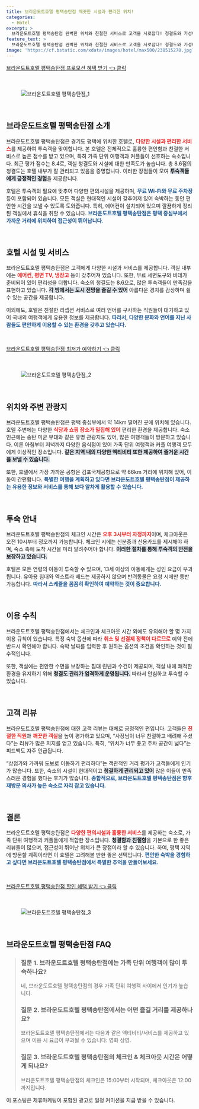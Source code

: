 ```yaml
---
title: 브라운도트호텔 평택송탄점 깨끗한 시설과 편리한 위치!
categories:
  - Hotel
excerpt: >
  브라운도트호텔 평택송탄점 완벽한 위치와 친절한 서비스로 고객을 사로잡다! 청결도와 가성비 모두 높은 점수 관광과 쇼핑을 동시에 즐기고 싶은 여행객에게 강력 추천합니다!
feature_text: >
  브라운도트호텔 평택송탄점 완벽한 위치와 친절한 서비스로 고객을 사로잡다! 청결도와 가성비 모두 높은 점수 관광과 쇼핑을 동시에 즐기고 싶은 여행객에게 강력 추천합니다!
image: 'https://cf.bstatic.com/xdata/images/hotel/max500/238515270.jpg?k=6f9f92779475d80bf47698b72d8617040f57b290dbc3932d184aedc8eee9a8fd&o=&hp=1'
---
```


<p><a class="modoo-button" href="https://tinyurl.com/2cbq3rky" rel="nofollow noopener">브라운도트호텔 평택송탄점 프로모션 혜택 받기 👈 클릭</a></p><br/>
<figure class="image"><img alt="브라운도트호텔 평택송탄점_1" src="https://cf.bstatic.com/xdata/images/hotel/max1024x768/244883705.jpg?k=fc539221ac4b893428f4f122890fc0fabd97511aa8c9f239e159ef4bee91c634&amp;o=&amp;hp=1"/></figure><br/>

<h2 data-ke-size="size26" id="브라운도트호텔_평택송탄점_소개">브라운도트호텔 평택송탄점 소개</h2>
<p data-ke-size="size16">브라운도트호텔 평택송탄점은 경기도 평택에 위치한 호텔로, <b><span style="color: #ee2323;">다양한 시설과 편리한 서비스</span></b>를 제공하여 투숙객을 맞이합니다. 본 호텔은 전체적으로 훌륭한 편안함과 친절한 서비스로 높은 점수를 받고 있으며, 특히 가족 단위 여행객과 커플들이 선호하는 숙소입니다. 최근 평가 점수는 8.4로, 객실 청결도와 시설에 대한 만족도가 높습니다. 총 8.6점의 청결도는 호텔 내부가 잘 관리되고 있음을 증명합니다. 이러한 장점들이 모여 <b><span style="background-color: #21538527;">투숙객들에게 긍정적인 경험</span></b>을 제공합니다.</p>
<p data-ke-size="size16">호텔은 투숙객의 필요에 맞추어 다양한 편의시설을 제공하며, <b><span style="color: #1a5490;">무료 Wi-Fi와 무료 주차장</span></b> 등이 포함되어 있습니다. 모든 객실은 현대적인 시설이 갖추어져 있어 숙박하는 동안 편안한 시간을 보낼 수 있도록 도와줍니다. 특히, 에어컨이 설치되어 있으며 깔끔하게 정리된 객실에서 휴식을 취할 수 있습니다. <b><span style="color: #1a5490;">브라운도트호텔 평택송탄점은 평택 중심부에서 가까운 거리에 위치하여 접근성이 뛰어납니다.</span></b></p>
<p data-ke-size="size16"> </p>
<h2 data-ke-size="size23" id="호텔_시설_및_서비스">호텔 시설 및 서비스</h2>
<p data-ke-size="size16">브라운도트호텔 평택송탄점은 고객에게 다양한 시설과 서비스를 제공합니다. 객실 내부에는 <b><span style="color: #ee2323;">에어컨, 평면 TV, 냉장고</span></b> 등이 갖추어져 있습니다. 또한, 무료 세면도구와 비데가 준비되어 있어 편리성을 더합니다. 숙소의 청결도는 8.6으로, 많은 투숙객들이 만족감을 표현하고 있습니다. <b><span style="background-color: #21538527;">각 방에서는 도시 전망을 즐길 수 있어</span></b> 아름다운 경치를 감상하며 쉴 수 있는 공간을 제공합니다.</p>
<p data-ke-size="size16">이외에도, 호텔은 친절한 리셉션 서비스로 여러 언어를 구사하는 직원들이 대기하고 있어 국내외 여행객에게 유용한 정보를 제공합니다. <b><span style="color: #1a5490;">따라서, 다양한 문화와 언어를 지닌 사람들도 편안하게 이용할 수 있는 환경을 갖추고 있습니다.</span></b></p>
<p data-ke-size="size16"> </p>
<p><a class="modoo-button" href="https://tinyurl.com/2cbq3rky" rel="nofollow noopener">브라운도트호텔 평택송탄점 최저가 예약하기 👈 클릭</a></p><br/>
<figure class="image"><img alt="브라운도트호텔 평택송탄점_2" src="https://cf.bstatic.com/xdata/images/hotel/max500/238515270.jpg?k=6f9f92779475d80bf47698b72d8617040f57b290dbc3932d184aedc8eee9a8fd&amp;o=&amp;hp=1"/></figure><br/>
<h2 data-ke-size="size23" id="위치와_주변_관광지">위치와 주변 관광지</h2>
<p data-ke-size="size16">브라운도트호텔 평택송탄점은 평택 중심부에서 약 14km 떨어진 곳에 위치해 있습니다. 호텔 주변에는 다양한 <b><span style="color: #ee2323;">식당과 쇼핑 장소가 밀집해 있어</span></b> 편리한 환경을 제공합니다. 숙소 인근에는 송탄 미군 부대와 같은 유명 관광지도 있어, 많은 여행객들이 방문하고 있습니다. 이른 아침부터 저녁까지 다양한 음식점이 있어 가족 단위 여행객과 커플 여행객 모두에게 이상적인 장소입니다. <b><span style="background-color: #21538527;">같은 지역 내의 다양한 액티비티 또한 제공하여 즐거운 시간을 보낼 수 있습니다.</span></b></p>
<p data-ke-size="size16">또한, 호텔에서 가장 가까운 공항은 김포국제공항으로 약 66km 거리에 위치해 있어, 이동이 간편합니다. <b><span style="color: #1a5490;">특별한 여행을 계획하고 있다면 브라운도트호텔 평택송탄점이 제공하는 유용한 정보와 서비스를 통해 보다 알차게 활용할 수 있습니다.</span></b></p>
<p data-ke-size="size16"> </p>
<h2 data-ke-size="size23" id="투숙_안내">투숙 안내</h2>
<p data-ke-size="size16">브라운도트호텔 평택송탄점의 체크인 시간은 <b><span style="color: #ee2323;">오후 3시부터 자정까지</span></b>이며, 체크아웃은 오전 10시부터 정오까지 가능합니다. 체크인 시에는 신분증과 신용카드를 제시해야 하며, 숙소 측에 도착 시간을 미리 알려주어야 합니다. <b><span style="background-color: #21538527;">이러한 절차를 통해 투숙객의 안전을 보장하고 있습니다.</span></b></p>
<p data-ke-size="size16">호텔은 모든 연령의 아동이 투숙할 수 있으며, 13세 이상의 아동에게는 성인 요금이 부과됩니다. 유아용 침대와 엑스트라 베드는 제공하지 않으며 반려동물은 요청 시에만 동반 가능합니다. <b><span style="color: #1a5490;">따라서 스케줄을 꼼꼼히 확인하여 예약하는 것이 중요합니다.</span></b></p>
<p data-ke-size="size16"> </p>
<h2 data-ke-size="size26" id="이용_수칙">이용 수칙</h2>
<p data-ke-size="size16">브라운도트호텔 평택송탄점에서는 체크인과 체크아웃 시간 외에도 유의해야 할 몇 가지 이용 규칙이 있습니다. 특정 숙박 옵션에 따라 <b><span style="color: #ee2323;">취소 및 선결제 정책이 다르므로</span></b> 예약 전에 반드시 확인해야 합니다. 숙박 날짜를 입력한 후 원하는 옵션의 조건을 확인하는 것이 필수적입니다.</p>
<p data-ke-size="size16">또한, 객실에는 편안한 수면을 보장하는 침대 린넨과 수건이 제공되며, 객실 내에 쾌적한 환경을 유지하기 위해 <b><span style="background-color: #21538527;">청결도 관리가 엄격하게 운영됩니다.</span></b> 따라서 안심하고 투숙할 수 있습니다.</p>
<p data-ke-size="size16"> </p>
<h2 data-ke-size="size23" id="고객_리뷰">고객 리뷰</h2>
<p data-ke-size="size16">브라운도트호텔 평택송탄점에 대한 고객 리뷰는 대체로 긍정적인 편입니다. 고객들은 <b><span style="color: #ee2323;">친절한 직원</span></b>과 <b><span style="color: #ee2323;">깨끗한 객실</span></b>을 높이 평가하고 있으며, “사장님이 너무 친절하고 배려해 주셨다”는 리뷰가 많은 지지를 얻고 있습니다. 특히, “위치가 너무 좋고 주차 공간이 넓다”는 피드백도 자주 언급됩니다.</p>
<p data-ke-size="size16">“상점가와 가까워 도보로 이동하기 편리하다”는 객관적인 거리 평가가 고객들에게 인기가 많습니다. 또한, 숙소의 시설이 현대적이고 <b><span style="background-color: #21538527;">청결하게 관리되고 있어</span></b> 많은 이들이 만족스러운 경험을 했다는 후기가 많습니다. <b><span style="color: #1a5490;">종합적으로, 브라운도트호텔 평택송탄점은 향후 재방문 의사가 높은 숙소로 자리 잡고 있습니다.</span></b></p>
<p data-ke-size="size16"> </p>
<h2 data-ke-size="size23" id="결론">결론</h2>
<p data-ke-size="size16">브라운도트호텔 평택송탄점은 <b><span style="color: #ee2323;">다양한 편의시설과 훌륭한 서비스</span></b>를 제공하는 숙소로, 가족 단위 여행객과 커플들에게 적합한 장소입니다. <b><span style="background-color: #21538527;">청결함과 친절함</span></b>을 기본으로 한 좋은 리뷰들이 많으며, 접근성이 뛰어난 위치가 큰 장점이라 할 수 있습니다. 하여, 평택 지역에 방문할 계획이라면 이 호텔은 고려해볼 만한 좋은 선택입니다. <b><span style="color: #1a5490;">편안한 숙박을 경험하고 싶다면 브라운도트호텔 평택송탄점에서 특별한 추억을 만들어보세요.</span></b></p>
<p data-ke-size="size16"> </p>

<p><a class="modoo-button" href="https://tinyurl.com/2cbq3rky" rel="nofollow noopener">브라운도트호텔 평택송탄점 할인 혜택 받기 👈 클릭</a></p><br>

<figure class="image"><img src="https://cf.bstatic.com/xdata/images/hotel/max500/244882925.jpg?k=9afa9f19346a58180c1f8e546038b402741fc5bd10cca3c4c7efc24db872a28a&o=&hp=1" alt="브라운도트호텔 평택송탄점_3"></figure><br>
<h2 id="브라운도트호텔 평택송탄점_FAQ">브라운도트호텔 평택송탄점 FAQ</h2>
<div itemscope="" itemtype="https://schema.org/FAQPage"> 
<blockquote> 
<div itemscope="" itemprop="mainEntity" itemtype="https://schema.org/Question"> 
<h3 id="질문_1" itemprop="name">질문 1. 브라운도트호텔 평택송탄점에는 가족 단위 여행객이 많이 투숙하나요?</h3> 
<div itemscope="" itemprop="acceptedAnswer" itemtype="https://schema.org/Answer"> 
<span itemprop="text"> 
<p>네, 브라운도트호텔 평택송탄점의 경우 가족 단위 여행객 사이에서 인기가 높습니다.</p> 
</span> 
</div> 
</div> 

<div itemscope="" itemprop="mainEntity" itemtype="https://schema.org/Question"> 
<h3 id="질문_2" itemprop="name">질문 2. 브라운도트호텔 평택송탄점에서는 어떤 즐길 거리를 제공하나요?</h3> 
<div itemscope="" itemprop="acceptedAnswer" itemtype="https://schema.org/Answer"> 
<span itemprop="text"> 
<p>브라운도트호텔 평택송탄점에서는 다음과 같은 액티비티/서비스를 제공하고 있으며 이용 시 요금이 부과될 수 있습니다: 영화 상영.</p> 
</span> 
</div> 
</div> 

<div itemscope="" itemprop="mainEntity" itemtype="https://schema.org/Question"> 
<h3 id="질문_3" itemprop="name">질문 3. 브라운도트호텔 평택송탄점의 체크인 & 체크아웃 시간은 어떻게 되나요?</h3> 
<div itemscope="" itemprop="acceptedAnswer" itemtype="https://schema.org/Answer"> 
<span itemprop="text"> 
<p>브라운도트호텔 평택송탄점의 체크인은 15:00부터 시작되며, 체크아웃은 12:00까지입니다.</p> 
</span> 
</div> 
</div> 
</blockquote> 
</div><p>이 포스팅은 제휴마케팅이 포함된 광고로 일정 커미션을 지급 받을 수 있습니다.</p>

